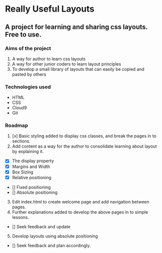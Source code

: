 # Really Useful Layouts

## A project for learning and sharing css layouts. Free to use.

### Aims of the project

1. A way for author to learn css layouts
2. A way for other junior coders to learn layout principles
3. To develop a small library of layouts that can easily be copied and pasted by others

### Technologies used
- HTML
- CSS
- Cloud9
- Git

### Roadmap

1. [x] Basic styling added to display css classes, and break the pages in to sections.
2. Add content as a way for the author to consolidate learning about layout by explaining it.
- [x] The display property
- [x] Margins and Width
- [x] Box Sizing
- [x] Relative positioning
- [] Fixed positioning
- [] Absolute positioning
3. Edit index.html to create welcome page and add navigation between pages.
4. Further explanations added to develop the above pages in to simple lessons.
- [] Seek feedback and update
5. Develop layouts using absolute positioning
- [] Seek feedback and plan accordingly.